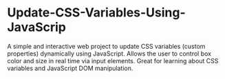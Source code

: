 # Update-CSS-Variables-Using-JavaScrip
A simple and interactive web project to update CSS variables (custom properties) dynamically using JavaScript. Allows the user to control box color and size in real time via input elements. Great for learning about CSS variables and JavaScript DOM manipulation.
